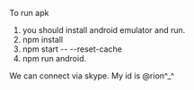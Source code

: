 To run apk
1. you should install android emulator and run.
2. npm install
3. npm start -- --reset-cache
4. npm run android.



We can connect via skype.
My id is @rion^_^
